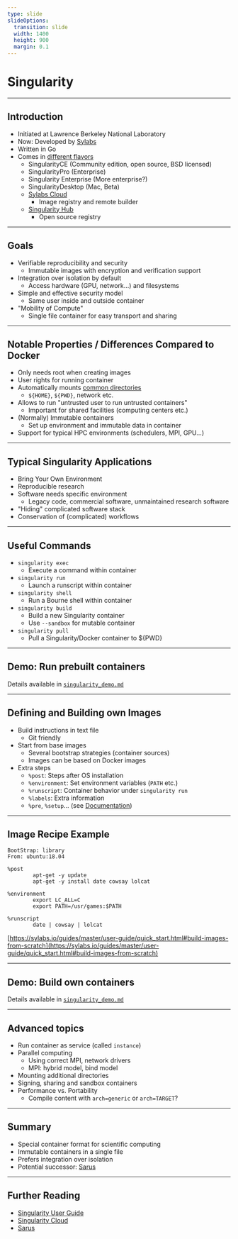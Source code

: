 ```yaml
---
type: slide
slideOptions:
  transition: slide
  width: 1400
  height: 900
  margin: 0.1
---
```


<style>
  .reveal strong {
  font-weight: bold;
    color: orange;
  }
  .reveal p {
    text-align: left;
  }
  .reveal section h1 {
    color: orange;
  }
  .reveal section h2 {
    color: orange;
  }
</style>

# Singularity

---

## Introduction

- Initiated at Lawrence Berkeley National Laboratory
- Now: Developed by [Sylabs](https://sylabs.io)
- Written in    Go
- Comes in [different flavors](https://sylabs.io/singularity/)
    - SingularityCE (Community edition, open source, BSD licensed)
    - SingularityPro (Enterprise)
    - Singularity Enterprise (More enterprise?)
    - SingularityDesktop (Mac, Beta)
    - [Sylabs Cloud](https://cloud.sylabs.io/library)
        - Image registry and remote builder
    - [Singularity Hub](https://singularityhub.github.io)
        - Open source registry

---

## Goals

- Verifiable reproducibility and security
    - Immutable images with encryption and verification support
- Integration over isolation by default
    - Access hardware (GPU, network...) and filesystems
- Simple and effective security model
    - Same user inside and outside container
- "Mobility of Compute"
    - Single file container for easy transport and sharing

---

## Notable Properties / Differences Compared to Docker

- Only needs root when creating images
- User rights for running container
- Automatically mounts [common directories](https://sylabs.io/guides/latest/user-guide/bind_paths_and_mounts.html#system-defined-bind-paths)
    - `${HOME}`, `${PWD}`, network etc.
- Allows to run "untrusted user to run untrusted containers"
    - Important for shared facilities (computing centers etc.)
- (Normally) Immutable containers
    - Set up environment and immutable data in container
- Support for typical HPC environments (schedulers, MPI, GPU...)

---

## Typical Singularity Applications

- Bring Your Own Environment
- Reproducible research
- Software needs specific environment
    - Legacy code, commercial software, unmaintained research software
- "Hiding" complicated software stack
- Conservation of (complicated) workflows

---

## Useful Commands

- `singularity exec`
    - Execute a command within container
- `singularity run`
    - Launch a runscript within container
- `singularity shell`
    - Run a Bourne shell within container
- `singularity build`
    - Build a new Singularity container
    - Use `--sandbox` for mutable container
- `singularity pull`
    - Pull a Singularity/Docker container to ${PWD}

---

## Demo: Run prebuilt containers

Details available in [`singularity_demo.md`](https://github.com/Simulation-Software-Engineering/Lecture-Material/blob/main/02_virtualization_and_containers/singularity_demo.md)

---

## Defining and Building own Images

- Build instructions in text file
    - Git friendly
- Start from base images
    - Several bootstrap strategies (container sources)
    - Images can be based on Docker images
- Extra steps
    - `%post`: Steps after OS installation
    - `%environment`: Set environment variables (`PATH` etc.)
    - `%runscript`: Container behavior under `singularity run`
    - `%labels`: Extra information
    - `%pre`, `%setup`... (see [Documentation](https://sylabs.io/guides/master/user-guide/definition_files.html#sections))

---

## Image Recipe Example

```Singularity
BootStrap: library
From: ubuntu:18.04

%post
        apt-get -y update
        apt-get -y install date cowsay lolcat

%environment
        export LC_ALL=C
        export PATH=/usr/games:$PATH

%runscript
        date | cowsay | lolcat
```

[https://sylabs.io/guides/master/user-guide/quick_start.html#build-images-from-scratch](https://sylabs.io/guides/master/user-guide/quick_start.html#build-images-from-scratch)

---

## Demo: Build own containers

Details available in [`singularity_demo.md`](https://github.com/Simulation-Software-Engineering/Lecture-Material/blob/main/02_virtualization_and_containers/singularity_demo.md)

---

## Advanced topics

- Run container as service (called `instance`)
- Parallel computing
    - Using correct MPI, network drivers
    - MPI: hybrid model, bind model
- Mounting additional directories
- Signing, sharing and sandbox containers
- Performance vs. Portability
    - Compile content with `arch=generic` or `arch=TARGET`?

---

## Summary

- Special container format for scientific computing
- Immutable containers in a single file
- Prefers integration over isolation
- Potential successor: [Sarus](https://user.cscs.ch/tools/containers/sarus/)

---

## Further Reading

- [Singularity User Guide](https://sylabs.io/guides/master/user-guide)
- [Singularity Cloud](https://cloud.sylabs.io/library)
- [Sarus](https://user.cscs.ch/tools/containers/sarus/)
